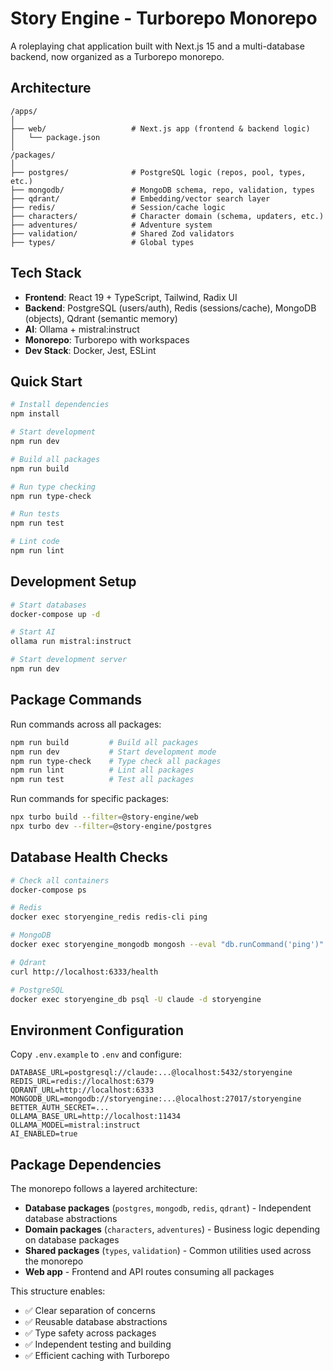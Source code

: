 # Story Engine - Turborepo Monorepo

A roleplaying chat application built with Next.js 15 and a multi-database backend, now organized as a Turborepo monorepo.

## Architecture

```
/apps/
│
├── web/                   # Next.js app (frontend & backend logic)
│   └── package.json
│
/packages/
│
├── postgres/              # PostgreSQL logic (repos, pool, types, etc.)
├── mongodb/               # MongoDB schema, repo, validation, types
├── qdrant/                # Embedding/vector search layer
├── redis/                 # Session/cache logic
├── characters/            # Character domain (schema, updaters, etc.)
├── adventures/            # Adventure system
├── validation/            # Shared Zod validators
├── types/                 # Global types
```

## Tech Stack

- **Frontend**: React 19 + TypeScript, Tailwind, Radix UI
- **Backend**: PostgreSQL (users/auth), Redis (sessions/cache), MongoDB (objects), Qdrant (semantic memory)
- **AI**: Ollama + mistral:instruct
- **Monorepo**: Turborepo with workspaces
- **Dev Stack**: Docker, Jest, ESLint

## Quick Start

```bash
# Install dependencies
npm install

# Start development
npm run dev

# Build all packages
npm run build

# Run type checking
npm run type-check

# Run tests
npm run test

# Lint code
npm run lint
```

## Development Setup

```bash
# Start databases
docker-compose up -d

# Start AI
ollama run mistral:instruct

# Start development server
npm run dev
```

## Package Commands

Run commands across all packages:
```bash
npm run build         # Build all packages
npm run dev           # Start development mode
npm run type-check    # Type check all packages
npm run lint          # Lint all packages
npm run test          # Test all packages
```

Run commands for specific packages:
```bash
npx turbo build --filter=@story-engine/web
npx turbo dev --filter=@story-engine/postgres
```

## Database Health Checks

```bash
# Check all containers
docker-compose ps

# Redis
docker exec storyengine_redis redis-cli ping

# MongoDB
docker exec storyengine_mongodb mongosh --eval "db.runCommand('ping')"

# Qdrant
curl http://localhost:6333/health

# PostgreSQL
docker exec storyengine_db psql -U claude -d storyengine
```

## Environment Configuration

Copy `.env.example` to `.env` and configure:

```env
DATABASE_URL=postgresql://claude:...@localhost:5432/storyengine
REDIS_URL=redis://localhost:6379
QDRANT_URL=http://localhost:6333
MONGODB_URL=mongodb://storyengine:...@localhost:27017/storyengine
BETTER_AUTH_SECRET=...
OLLAMA_BASE_URL=http://localhost:11434
OLLAMA_MODEL=mistral:instruct
AI_ENABLED=true
```

## Package Dependencies

The monorepo follows a layered architecture:

- **Database packages** (`postgres`, `mongodb`, `redis`, `qdrant`) - Independent database abstractions
- **Domain packages** (`characters`, `adventures`) - Business logic depending on database packages  
- **Shared packages** (`types`, `validation`) - Common utilities used across the monorepo
- **Web app** - Frontend and API routes consuming all packages

This structure enables:
- ✅ Clear separation of concerns
- ✅ Reusable database abstractions
- ✅ Type safety across packages
- ✅ Independent testing and building
- ✅ Efficient caching with Turborepo